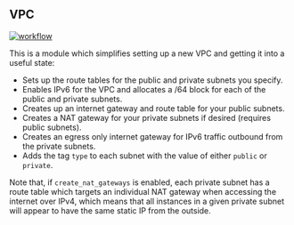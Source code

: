 ## VPC

[![workflow](https://github.com/telia-oss/terraform-aws-vpc/workflows/workflow/badge.svg)](https://github.com/telia-oss/terraform-aws-vpc/actions)

This is a module which simplifies setting up a new VPC and getting it into a useful state:

- Sets up the route tables for the public and private subnets you specify.
- Enables IPv6 for the VPC and allocates a /64 block for each of the public and private subnets.
- Creates up an internet gateway and route table for your public subnets.
- Creates a NAT gateway for your private subnets if desired (requires public subnets).
- Creates an egress only internet gateway for IPv6 traffic outbound from the private subnets.
- Adds the tag `type` to each subnet with the value of either `public` or `private`.

Note that, if `create_nat_gateways` is enabled, each private subnet has a route table which targets an individual NAT gateway when accessing
the internet over IPv4, which means that all instances in a given private subnet will appear to have the same static IP from the outside.
